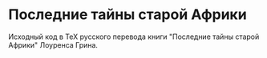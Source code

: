 Последние тайны старой Африки
=============================

Исходный код в TeX русского перевода книги "Последние тайны старой Африки" Лоуренса Грина.

